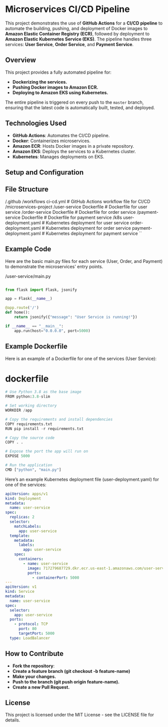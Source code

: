 # **Microservices CI/CD Pipeline**

This project demonstrates the use of **GitHub Actions** for a **CI/CD pipeline** to automate the building, pushing, and deployment of Docker images to **Amazon Elastic Container Registry (ECR)**, followed by deployment to **Amazon Elastic Kubernetes Service (EKS)**. The pipeline handles three services: **User Service**, **Order Service**, and **Payment Service**.

## **Overview**

This project provides a fully automated pipeline for:

- **Dockerizing the services.**
- **Pushing Docker images to Amazon ECR.**
- **Deploying to Amazon EKS using Kubernetes.**

The entire pipeline is triggered on every push to the `master` branch, ensuring that the latest code is automatically built, tested, and deployed.

## **Technologies Used**

- **GitHub Actions**: Automates the CI/CD pipeline.
- **Docker**: Containerizes microservices.
- **Amazon ECR**: Hosts Docker images in a private repository.
- **Amazon EKS**: Deploys the services to a Kubernetes cluster.
- **Kubernetes**: Manages deployments on EKS.

## **Setup and Configuration**

## File Structure

/.github
    /workflows
        ci-cd.yml              # GitHub Actions workflow file for CI/CD
/microservices-project
    /user-service
        Dockerfile             # Dockerfile for user service
    /order-service
        Dockerfile             # Dockerfile for order service
    /payment-service
        Dockerfile             # Dockerfile for payment service
    /k8s
        user-deployment.yaml  # Kubernetes deployment for user service
        order-deployment.yaml # Kubernetes deployment for order service
        payment-deployment.yaml # Kubernetes deployment for payment service ``

## Example Code
Here are the basic main.py files for each service (User, Order, and Payment) to demonstrate the microservices' entry points.

/user-service/main.py

```python

from flask import Flask, jsonify

app = Flask(__name__)

@app.route('/')
def home():
    return jsonify({"message": "User Service is running!"})

if __name__ == "__main__":
    app.run(host="0.0.0.0", port=5000)
```

## Example Dockerfile
Here is an example of a Dockerfile for one of the services (User Service):

# dockerfile

```python
# Use Python 3.8 as the base image
FROM python:3.8-slim

# Set working directory
WORKDIR /app

# Copy the requirements and install dependencies
COPY requirements.txt 
RUN pip install -r requirements.txt

# Copy the source code
COPY . .

# Expose the port the app will run on
EXPOSE 5000

# Run the application
CMD ["python", "main.py"] 
```

Here’s an example Kubernetes deployment file (user-deployment.yaml) for one of the services:

```yaml
apiVersion: apps/v1
kind: Deployment
metadata:
  name: user-service
spec:
  replicas: 2
  selector:
    matchLabels:
      app: user-service
  template:
    metadata:
      labels:
        app: user-service
    spec:
      containers:
        - name: user-service
          image: 717279687729.dkr.ecr.us-east-1.amazonaws.com/user-service:latest
          ports:
            - containerPort: 5000
---
apiVersion: v1
kind: Service
metadata:
  name: user-service
spec:
  selector:
    app: user-service
  ports:
    - protocol: TCP
      port: 80
      targetPort: 5000
  type: LoadBalancer 
```

## How to Contribute
- **Fork the repository**: 
- **Create a feature branch (git checkout -b feature-name)**
- **Make your changes.**
- **Push to the branch (git push origin feature-name).**
- **Create a new Pull Request.**


## License
This project is licensed under the MIT License - see the LICENSE file for details.


